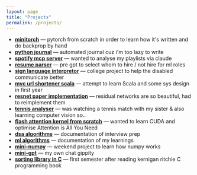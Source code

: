 ```yaml
---
layout: page
title: "Projects"
permalink: /projects/
---
```


- **[minitorch](https://samitmohan.github.io/minitorch/)** — pytorch from scratch in order to learn how it's written and do backprop by hand
- **[python journal](https://github.com/samitmohan/Automated-Journal)** — automated journal cuz i'm too lazy to write
- **[spotify mcp server](https://github.com/samitmohan/spotify-mcp)** — wanted to analyse my playlists via claude
- **[resume parser](https://github.com/samitmohan/resume-parser)** — pre gpt to select whom to hire / not hire for ml roles
- **[sign language interpretor](https://github.com/rishabhpreethan/Sign-Language-Interpretor)** — college project to help the disabled communicate better
- **[mvc url shortener scala](https://github.com/samitmohan/URLShortener)** — attempt to learn Scala and some sys design in first year
- **[resnet paper implementation](https://github.com/samitmohan/deep-residual-learning-pytorch)** — residual networks are so beautiful, had to reimplement them
- **[tennis analyser](https://github.com/samitmohan/tennis-analysis/tree/master)** — was watching a tennis match with my sister & also learning computer vision so..
- **[flash attention kernel from scratch](https://github.com/samitmohan/flash-attention-kernel)** — wanted to learn CUDA and optimise Attention is All You Need
- **[dsa algorithms](https://github.com/samitmohan/interviews)** — documentation of interview prep
- **[ml algorithms](https://github.com/samitmohan/ML)** — documentation of my learnings
- **[mini-numpy](https://github.com/samitmohan/mini-numpy)** — weekend project to learn how numpy works
- **[mini-gpt](https://github.com/samitmohan/minigpt)** — my own chat gippity
- **[sorting library in C](https://github.com/samitmohan/sorting_library)** — first semester after reading kernigan ritchie C programming book





